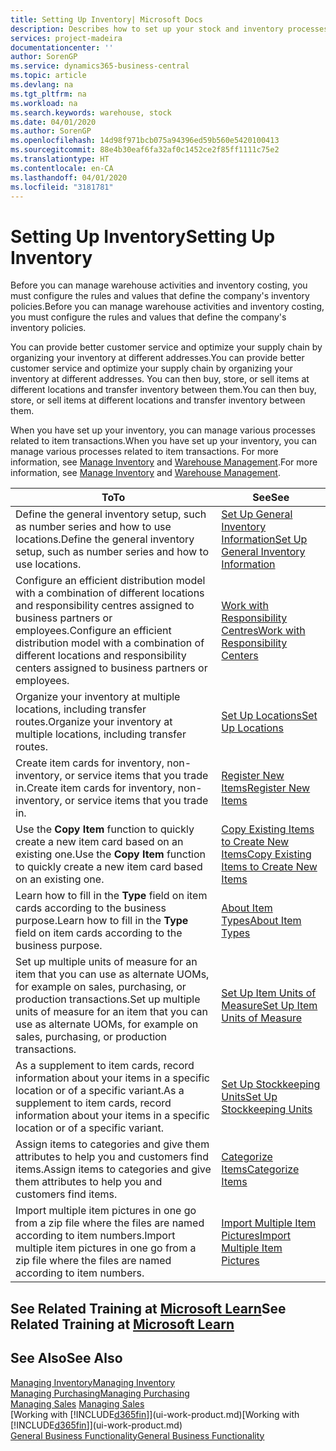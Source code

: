 ```yaml
---
title: Setting Up Inventory| Microsoft Docs
description: Describes how to set up your stock and inventory processes, including transfer routes and locations, such as warehouses.
services: project-madeira
documentationcenter: ''
author: SorenGP
ms.service: dynamics365-business-central
ms.topic: article
ms.devlang: na
ms.tgt_pltfrm: na
ms.workload: na
ms.search.keywords: warehouse, stock
ms.date: 04/01/2020
ms.author: SorenGP
ms.openlocfilehash: 14d98f971bcb075a94396ed59b560e5420100413
ms.sourcegitcommit: 88e4b30eaf6fa32af0c1452ce2f85ff1111c75e2
ms.translationtype: HT
ms.contentlocale: en-CA
ms.lasthandoff: 04/01/2020
ms.locfileid: "3181781"
---
```

# <a name="setting-up-inventory"></a><span data-ttu-id="269fe-103">Setting Up Inventory</span><span class="sxs-lookup"><span data-stu-id="269fe-103">Setting Up Inventory</span></span>
<span data-ttu-id="269fe-104">Before you can manage warehouse activities and inventory costing, you must configure the rules and values that define the company's inventory policies.</span><span class="sxs-lookup"><span data-stu-id="269fe-104">Before you can manage warehouse activities and inventory costing, you must configure the rules and values that define the company's inventory policies.</span></span>

<span data-ttu-id="269fe-105">You can provide better customer service and optimize your supply chain by organizing your inventory at different addresses.</span><span class="sxs-lookup"><span data-stu-id="269fe-105">You can provide better customer service and optimize your supply chain by organizing your inventory at different addresses.</span></span> <span data-ttu-id="269fe-106">You can then buy, store, or sell items at different locations and transfer inventory between them.</span><span class="sxs-lookup"><span data-stu-id="269fe-106">You can then buy, store, or sell items at different locations and transfer inventory between them.</span></span>

<span data-ttu-id="269fe-107">When you have set up your inventory, you can manage various processes related to item transactions.</span><span class="sxs-lookup"><span data-stu-id="269fe-107">When you have set up your inventory, you can manage various processes related to item transactions.</span></span> <span data-ttu-id="269fe-108">For more information, see [Manage Inventory](inventory-manage-inventory.md) and [Warehouse Management](warehouse-manage-warehouse.md).</span><span class="sxs-lookup"><span data-stu-id="269fe-108">For more information, see [Manage Inventory](inventory-manage-inventory.md) and [Warehouse Management](warehouse-manage-warehouse.md).</span></span>

| <span data-ttu-id="269fe-109">To</span><span class="sxs-lookup"><span data-stu-id="269fe-109">To</span></span> | <span data-ttu-id="269fe-110">See</span><span class="sxs-lookup"><span data-stu-id="269fe-110">See</span></span> |
| --- | --- |
| <span data-ttu-id="269fe-111">Define the general inventory setup, such as number series and how to use locations.</span><span class="sxs-lookup"><span data-stu-id="269fe-111">Define the general inventory setup, such as number series and how to use locations.</span></span> |[<span data-ttu-id="269fe-112">Set Up General Inventory Information</span><span class="sxs-lookup"><span data-stu-id="269fe-112">Set Up General Inventory Information</span></span>](inventory-how-setup-general.md) |
|<span data-ttu-id="269fe-113">Configure an efficient distribution model with a combination of different locations and responsibility centres assigned to business partners or employees.</span><span class="sxs-lookup"><span data-stu-id="269fe-113">Configure an efficient distribution model with a combination of different locations and responsibility centers assigned to business partners or employees.</span></span>|[<span data-ttu-id="269fe-114">Work with Responsibility Centres</span><span class="sxs-lookup"><span data-stu-id="269fe-114">Work with Responsibility Centers</span></span>](inventory-responsibility-centers.md)|
| <span data-ttu-id="269fe-115">Organize your inventory at multiple locations, including transfer routes.</span><span class="sxs-lookup"><span data-stu-id="269fe-115">Organize your inventory at multiple locations, including transfer routes.</span></span> |[<span data-ttu-id="269fe-116">Set Up Locations</span><span class="sxs-lookup"><span data-stu-id="269fe-116">Set Up Locations</span></span>](inventory-how-register-new-items.md) |
| <span data-ttu-id="269fe-117">Create item cards for inventory, non-inventory, or service items that you trade in.</span><span class="sxs-lookup"><span data-stu-id="269fe-117">Create item cards for inventory, non-inventory, or service items that you trade in.</span></span> |[<span data-ttu-id="269fe-118">Register New Items</span><span class="sxs-lookup"><span data-stu-id="269fe-118">Register New Items</span></span>](inventory-how-register-new-items.md) |
|<span data-ttu-id="269fe-119">Use the **Copy Item** function to quickly create a new item card based on an existing one.</span><span class="sxs-lookup"><span data-stu-id="269fe-119">Use the **Copy Item** function to quickly create a new item card based on an existing one.</span></span>|[<span data-ttu-id="269fe-120">Copy Existing Items to Create New Items</span><span class="sxs-lookup"><span data-stu-id="269fe-120">Copy Existing Items to Create New Items</span></span>](inventory-how-copy-items.md)|
|<span data-ttu-id="269fe-121">Learn how to fill in the **Type** field on item cards according to the business purpose.</span><span class="sxs-lookup"><span data-stu-id="269fe-121">Learn how to fill in the **Type** field on item cards according to the business purpose.</span></span>|[<span data-ttu-id="269fe-122">About Item Types</span><span class="sxs-lookup"><span data-stu-id="269fe-122">About Item Types</span></span>](inventory-about-item-types.md)|
|<span data-ttu-id="269fe-123">Set up multiple units of measure for an item that you can use as alternate UOMs, for example on sales, purchasing, or production transactions.</span><span class="sxs-lookup"><span data-stu-id="269fe-123">Set up multiple units of measure for an item that you can use as alternate UOMs, for example on sales, purchasing, or production transactions.</span></span>|[<span data-ttu-id="269fe-124">Set Up Item Units of Measure</span><span class="sxs-lookup"><span data-stu-id="269fe-124">Set Up Item Units of Measure</span></span>](inventory-how-setup-units-of-measure.md)|
|<span data-ttu-id="269fe-125">As a supplement to item cards, record information about your items in a specific location or of a specific variant.</span><span class="sxs-lookup"><span data-stu-id="269fe-125">As a supplement to item cards, record information about your items in a specific location or of a specific variant.</span></span>|[<span data-ttu-id="269fe-126">Set Up Stockkeeping Units</span><span class="sxs-lookup"><span data-stu-id="269fe-126">Set Up Stockkeeping Units</span></span>](inventory-how-to-set-up-stockkeeping-units.md)|
| <span data-ttu-id="269fe-127">Assign items to categories and give them attributes to help you and customers find items.</span><span class="sxs-lookup"><span data-stu-id="269fe-127">Assign items to categories and give them attributes to help you and customers find items.</span></span> |[<span data-ttu-id="269fe-128">Categorize Items</span><span class="sxs-lookup"><span data-stu-id="269fe-128">Categorize Items</span></span>](inventory-how-categorize-items.md) |
|<span data-ttu-id="269fe-129">Import multiple item pictures in one go from a zip file where the files are named according to item numbers.</span><span class="sxs-lookup"><span data-stu-id="269fe-129">Import multiple item pictures in one go from a zip file where the files are named according to item numbers.</span></span>|[<span data-ttu-id="269fe-130">Import Multiple Item Pictures</span><span class="sxs-lookup"><span data-stu-id="269fe-130">Import Multiple Item Pictures</span></span>](inventory-how-import-item-pictures.md)|

## <a name="see-related-training-at-microsoft-learn"></a><span data-ttu-id="269fe-131">See Related Training at [Microsoft Learn](/learn/modules/trade-get-started-dynamics-365-business-central/)</span><span class="sxs-lookup"><span data-stu-id="269fe-131">See Related Training at [Microsoft Learn](/learn/modules/trade-get-started-dynamics-365-business-central/)</span></span>

## <a name="see-also"></a><span data-ttu-id="269fe-132">See Also</span><span class="sxs-lookup"><span data-stu-id="269fe-132">See Also</span></span>
[<span data-ttu-id="269fe-133">Managing Inventory</span><span class="sxs-lookup"><span data-stu-id="269fe-133">Managing Inventory</span></span>](inventory-manage-inventory.md)  
[<span data-ttu-id="269fe-134">Managing Purchasing</span><span class="sxs-lookup"><span data-stu-id="269fe-134">Managing Purchasing</span></span>](purchasing-manage-purchasing.md)  
<span data-ttu-id="269fe-135">[Managing Sales](sales-manage-sales.md)  </span><span class="sxs-lookup"><span data-stu-id="269fe-135">[Managing Sales](sales-manage-sales.md)  </span></span>  
<span data-ttu-id="269fe-136">[Working with [!INCLUDE[d365fin](includes/d365fin_md.md)]](ui-work-product.md)</span><span class="sxs-lookup"><span data-stu-id="269fe-136">[Working with [!INCLUDE[d365fin](includes/d365fin_md.md)]](ui-work-product.md)</span></span>  
[<span data-ttu-id="269fe-137">General Business Functionality</span><span class="sxs-lookup"><span data-stu-id="269fe-137">General Business Functionality</span></span>](ui-across-business-areas.md)
